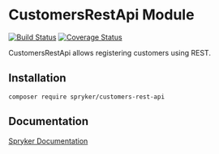 # CustomersRestApi Module
[![Build Status](https://travis-ci.org/spryker/customers-rest-api.svg)](https://travis-ci.org/spryker/customers-rest-api)
[![Coverage Status](https://coveralls.io/repos/github/spryker/customers-rest-api/badge.svg)](https://coveralls.io/github/spryker/customers-rest-api)

CustomersRestApi allows registering customers using REST.

## Installation

```
composer require spryker/customers-rest-api
```

## Documentation

[Spryker Documentation](https://academy.spryker.com/developing_with_spryker/module_guide/modules.html)
